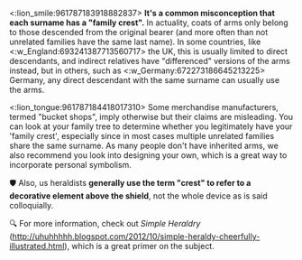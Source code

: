 <:lion_smile:961787183918882837> **It's a common misconception that each surname has a "family crest".** In actuality, coats of arms only belong to those descended from the original bearer (and more often than not unrelated families have the same last name). In some countries, like <:w_England:693241387713560717> the UK, this is usually limited to direct descendants, and indirect relatives have "differenced" versions of the arms instead, but in others, such as <:w_Germany:672273186645213225> Germany, any direct descendant with the same surname can usually use the arms.

<:lion_tongue:961787184418017310> Some merchandise manufacturers, termed \"bucket shops\", imply otherwise but their claims are misleading. You can look at your family tree to determine whether you legitimately have your 'family crest', especially since in most cases multiple unrelated families share the same surname. As many people don't have inherited arms, we also recommend you look into designing your own, which is a great way to incorporate personal symbolism.

:shield: Also, us heraldists **generally use the term "crest" to refer to a decorative element above the shield**, not the whole device as is said colloquially.

:mag: For more information, check out *Simple Heraldry* (http://uhuhhhhh.blogspot.com/2012/10/simple-heraldy-cheerfully-illustrated.html), which is a great primer on the subject.
